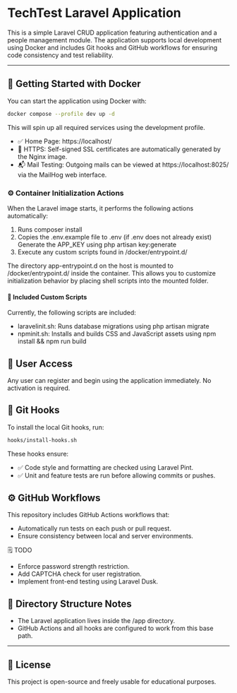 # TechTest Laravel Application

This is a simple Laravel CRUD application featuring authentication and a people management module. The application supports local development using Docker and includes Git hooks and GitHub workflows for ensuring code consistency and test reliability.

---

## 🚀 Getting Started with Docker

You can start the application using Docker with:

```sh
docker compose --profile dev up -d
```

This will spin up all required services using the development profile.
- ✅ Home Page: https://localhost/
- 🔐 HTTPS: Self-signed SSL certificates are automatically generated by the Nginx image.
- 📬 Mail Testing: Outgoing mails can be viewed at https://localhost:8025/ via the MailHog web interface.

### ⚙️ Container Initialization Actions

When the Laravel image starts, it performs the following actions automatically:
1. Runs composer install
2. Copies the .env.example file to .env (if .env does not already exist)
   Generate the APP_KEY using php artisan key:generate
3. Execute any custom scripts found in /docker/entrypoint.d/

The directory app-entrypoint.d on the host is mounted to /docker/entrypoint.d/ inside the container.
This allows you to customize initialization behavior by placing shell scripts into the mounted folder.

#### 📂 Included Custom Scripts

Currently, the following scripts are included:
- laravelinit.sh: Runs database migrations using php artisan migrate
- npminit.sh: Installs and builds CSS and JavaScript assets using npm install && npm run build

## 👥 User Access

Any user can register and begin using the application immediately. No activation is required.

## 🔧 Git Hooks

To install the local Git hooks, run:

```sh
hooks/install-hooks.sh
```

These hooks ensure:
- ✅ Code style and formatting are checked using Laravel Pint.
- ✅ Unit and feature tests are run before allowing commits or pushes.

## ⚙️ GitHub Workflows

This repository includes GitHub Actions workflows that:
- Automatically run tests on each push or pull request.
- Ensure consistency between local and server environments.

🗒️ TODO
- Enforce password strength restriction.
- Add CAPTCHA check for user registration.
- Implement front-end testing using Laravel Dusk.

## 📁 Directory Structure Notes
- The Laravel application lives inside the /app directory.
- GitHub Actions and all hooks are configured to work from this base path.

---
## 📜 License

This project is open-source and freely usable for educational purposes.